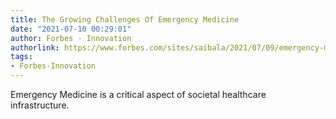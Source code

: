 ```yaml
---
title: The Growing Challenges Of Emergency Medicine
date: "2021-07-10 00:29:01"
author: Forbes - Innovation
authorlink: https://www.forbes.com/sites/saibala/2021/07/09/emergency-medicine-is-facing-an-existential-crisis-and-it-needs-to-be-fixed/
tags:
- Forbes-Innovation
---
```

Emergency Medicine is a critical aspect of societal healthcare infrastructure.